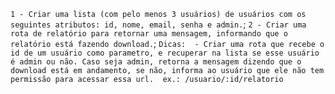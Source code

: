 `1 - Criar uma lista (com pelo menos 3 usuários) de usuários com os seguintes atributos: id, nome, email, senha e admin.`;
`2 - Criar uma rota de relatório para retornar uma mensagem, informando que o relatório está fazendo download.`; 
    `Dicas: 
        - Criar uma rota que recebe o id de um usuário como parametro, e recuperar na lista se esse usuário é admin ou não. Caso seja admin, retorna a mensagem dizendo que o download está em andamento, se não, informa ao usuário que ele não tem permissão para acessar essa url. 
        ex.: /usuario/:id/relatorio`